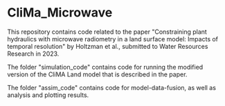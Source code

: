 # CliMa_Microwave
This repository contains code related to the paper "Constraining plant hydraulics with microwave radiometry in a land surface model: Impacts of temporal resolution" by Holtzman et al., submitted to Water Resources Research in 2023.

The folder "simulation_code" contains code for running the modified version of the CliMA Land model that is described in the paper.

The folder "assim_code" contains code for model-data-fusion, as well as analysis and plotting results.
